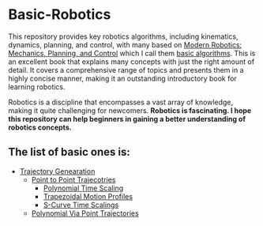 # Basic-Robotics
This repository provides key robotics algorithms, including kinematics, dynamics, planning, and control, with many based on [Modern Robotics: Mechanics, Planning, and Control](https://hades.mech.northwestern.edu/images/7/7f/MR.pdf) which I call them [basic algorithms](https://github.com/cc299792458/Classic-Robotics-Algorithms/tree/main/basic_algos). This is an excellent book that explains many concepts with just the right amount of detail. It covers a comprehensive range of topics and presents them in a highly concise manner, making it an outstanding introductory book for learning robotics.

Robotics is a discipline that encompasses a vast array of knowledge, making it quite challenging for newcomers. **Robotics is fascinating. I hope this repository can help beginners in gaining a better understanding of robotics concepts.**

## The list of basic ones is:
- [Trajectory Genearation](https://github.com/cc299792458/Classic-Robotics-Algorithms/tree/main/basic_algos/trajectory_generation)
  - [Point to Point Trajecotries](https://github.com/cc299792458/Classic-Robotics-Algorithms/tree/main/basic_algos/trajectory_generation/point_to_point_trajectories)
    - [Polynomial Time Scaling](https://github.com/cc299792458/Classic-Robotics-Algorithms/blob/main/basic_algos/trajectory_generation/point_to_point_trajectories/polynomial_time_scaling.py)
    - [Trapezoidal Motion Profiles](https://github.com/cc299792458/Classic-Robotics-Algorithms/blob/main/basic_algos/trajectory_generation/point_to_point_trajectories/trapezoidal_motion_profiles.py)
    - [S-Curve Time Scalings](https://github.com/cc299792458/Classic-Robotics-Algorithms/blob/main/basic_algos/trajectory_generation/point_to_point_trajectories/s_curve_time_scalings.py)
  - [Polynomial Via Point Trajectories](https://github.com/cc299792458/Classic-Robotics-Algorithms/tree/main/basic_algos/trajectory_generation/polynomial_via_point_trajectories)
